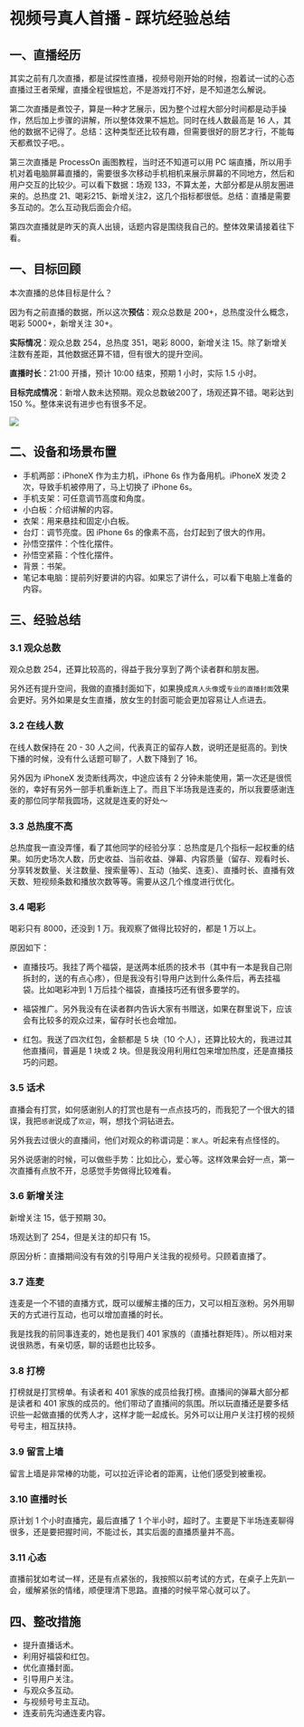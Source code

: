 # 视频号真人首播 - 踩坑经验总结



## 一、直播经历

其实之前有几次直播，都是试探性直播，视频号刚开始的时候，抱着试一试的心态直播过王者荣耀，直播全程很尴尬，不是游戏打不好，是不知道怎么解说。

第二次直播是煮饺子，算是一种才艺展示，因为整个过程大部分时间都是动手操作，然后加上步骤的讲解，所以整体效果不尴尬。同时在线人数最高是 16 人，其他的数据不记得了。总结：这种类型还比较有趣，但需要很好的厨艺才行，不能每天都煮饺子吧。。

第三次直播是 ProcessOn 画图教程，当时还不知道可以用 PC 端直播，所以用手机对着电脑屏幕直播的，需要很多次移动手机相机来展示屏幕的不同地方，然后和用户交互的比较少。可以看下数据：场观 133，不算太差，大部分都是从朋友圈进来的。总热度 21、喝彩215、新增关注2，这几个指标都很低。总结：直播是需要多互动的。怎么互动我后面会介绍。

第四次直播就是昨天的真人出镜，话题内容是围绕我自己的。整体效果请接着往下看。

## 一、目标回顾

本次直播的总体目标是什么？

因为有之前直播的数据，所以这次**预估**：观众总数是 200+，总热度没什么概念，喝彩 5000+，新增关注 30+。

**实际情况**：观众总数 254，总热度 351，喝彩 8000，新增关注 15。除了新增关注数有差距，其他数据还算不错，但有很大的提升空间。

**直播时长**：21:00 开播，预计 10:00 结束，预期 1 小时，实际 1.5 小时。

**目标完成情况**：新增人数未达预期。观众总数破200了，场观还算不错。喝彩达到 150 %。整体来说有进步也有很多不足。

![](http://cdn.jayh.club/uPic/image-20210505170908768.png)

## 二、设备和场景布置

- 手机两部：iPhoneX 作为主力机，iPhone 6s 作为备用机。iPhoneX 发烫 2 次，导致手机被停用了，马上切换了 iPhone 6s。
- 手机支架：可任意调节高度和角度。
- 小白板：介绍讲解的内容。
- 衣架：用来悬挂和固定小白板。
- 台灯：调节亮度。因 iPhone 6s 的像素不高，台灯起到了很大的作用。
- 孙悟空摆件：个性化摆件。
- 孙悟空紧箍：个性化摆件。
- 背景：书架。
- 笔记本电脑：提前列好要讲的内容。如果忘了讲什么，可以看下电脑上准备的内容。

## 三、经验总结

### 3.1 观众总数

观众总数 254，还算比较高的，得益于我分享到了两个读者群和朋友圈。

另外还有提升空间，我做的直播封面如下，如果换成`真人头像`或`专业的直播封面`效果会更好。另外如果是女生直播，放女生的封面可能会更加容易让人点进去。

### 3.2 在线人数

在线人数保持在 20 - 30 人之间，代表真正的留存人数，说明还是挺高的。到快下播的时候，没有什么话题可聊了，人数下降到了 16。

另外因为 iPhoneX 发烫断线两次，中途应该有 2 分钟未能使用，第一次还是很慌张的，幸好有另外一部手机重新连上了。而且下半场我是连麦的，所以我要感谢连麦的那位同学帮我圆场，这就是连麦的好处～

### 3.3 总热度不高

总热度我一直没弄懂，看了其他同学的经验分享：总热度是几个指标一起权重的结果。如历史场次人数，历史收益、当前收益、弹幕、内容质量（留存、观看时长、分享转发数量、关注数量、搜索量等）、互动（抽奖、连麦）、直播时长、直播有效天数、短视频条数和播放次数等等。需要从这几个维度进行优化。

### 3.4 喝彩

喝彩只有 8000，还没到 1 万。我观察了做得比较好的，都是 1 万以上。

原因如下：

- 直播技巧。我挂了两个福袋，是送两本纸质的技术书（其中有一本是我自己刚拆封的，送的有点心疼），但是我没有引导用户达到什么条件后，再去挂福袋。比如喝彩冲到 1 万后挂个福袋，直播技巧还有很多要学的。

- 福袋推广。另外我没有在读者群内告诉大家有书赠送，如果在群里说下，应该会有比较多的观众过来，留存时长也会增加。
- 红包。我送了四次红包，金额都是 5 块（10 个人），还算比较大的，我进过其他直播间，普遍是 1 块或 2 块。但是我没用利用红包来增加热度，还是直播技巧的问题。

### 3.5 话术

直播会有打赏，如何感谢别人的打赏也是有一点点技巧的，而我犯了一个很大的错误，我把`感谢`说成了`欢迎`，啊，想找个洞钻进去。

另外我去过很火的直播间，他们对观众的称谓词是：`家人`。听起来有点怪怪的。

另外说感谢的时候，可以做些手势：比如比心，爱心等。这样效果会好一点，第一次直播有点放不开，总感觉手势做得比较难看。

### 3.6 新增关注

新增关注 15，低于预期 30。

场观达到了 254，但是关注的却只有 15。

原因分析：直播期间没有有效的引导用户关注我的视频号。只顾着直播了。

### 3.7 连麦

连麦是一个不错的直播方式，既可以缓解主播的压力，又可以相互涨粉。另外用聊天的方式进行互动，也可以增加直播的时长。

我是找我的前同事连麦的，她也是我们 401 家族的（直播社群矩阵）。所以相对来说很熟悉，有亲切感，聊的话题也比较多。

### 3.8 打榜

打榜就是打赏榜单。有读者和 401 家族的成员给我打榜。直播间的弹幕大部分都是读者和 401 家族的成员的。他们带动了直播间的氛围。所以玩直播还是要多结识些一起做直播的优秀人才，这样才能一起成长。另外可以让用户关注打榜的视频号号主，相互扶持。

### 3.9 留言上墙

留言上墙是非常棒的功能，可以拉近评论者的距离，让他们感受到被重视。

### 3.10 直播时长

原计划 1 个小时直播完，最后直播了 1 个半小时，超时了。主要是下半场连麦聊得很多，还是要把握时间，不能过长，其实后面的直播质量并不高。

### 3.11 心态

直播前犹如考试一样，还是有点紧张的，我按照以前考试的方式，在桌子上先趴一会，缓解紧张的情绪，顺便理清下思路。直播的时候平常心就可以了。

## 四、整改措施

- 提升直播话术。
- 利用好福袋和红包。
- 优化直播封面。
- 引导用户关注。
- 与观众多互动。
- 与视频号号主互动。
- 连麦前先沟通连麦内容。